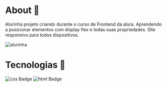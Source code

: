 # About 📃
Alurinha projeto criando durante o curso de Frontend da alura. Aprendendo a posicionar elementos com display flex e todas suas propriedades. Site responsivo para todos 
dispositivos. 



![alurinha](https://imgur.com/lkbAsAk.png)








# Tecnologias  🚀

![css Badge](https://img.shields.io/badge/css3%20-%231572B6.svg?&style=for-the-badge&logo=css3&logoColor=white)
![html Badge](https://img.shields.io/badge/html5%20-%23E34F26.svg?&style=for-the-badge&logo=html5&logoColor=white)






